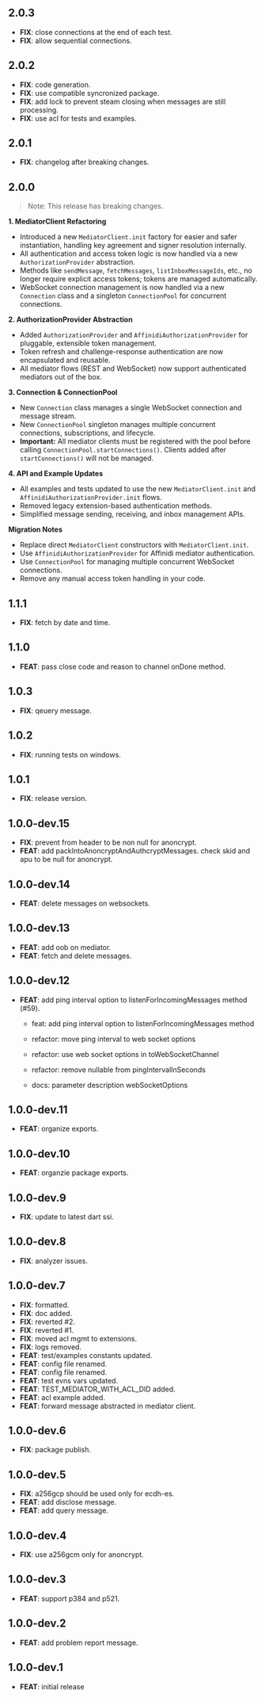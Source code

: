 ## 2.0.3

 - **FIX**: close connections at the end of each test.
 - **FIX**: allow sequential connections.

## 2.0.2

 - **FIX**: code generation.
 - **FIX**: use compatible syncronized package.
 - **FIX**: add lock to prevent steam closing when messages are still processing.
 - **FIX**: use acl for tests and examples.

## 2.0.1

 - **FIX**: changelog after breaking changes.

## 2.0.0

> Note: This release has breaking changes.

**1. MediatorClient Refactoring**
- Introduced a new `MediatorClient.init` factory for easier and safer instantiation, handling key agreement and signer resolution internally.
- All authentication and access token logic is now handled via a new `AuthorizationProvider` abstraction.
- Methods like `sendMessage`, `fetchMessages`, `listInboxMessageIds`, etc., no longer require explicit access tokens; tokens are managed automatically.
- WebSocket connection management is now handled via a new `Connection` class and a singleton `ConnectionPool` for concurrent connections.

**2. AuthorizationProvider Abstraction**
- Added `AuthorizationProvider` and `AffinidiAuthorizationProvider` for pluggable, extensible token management.
- Token refresh and challenge-response authentication are now encapsulated and reusable.
- All mediator flows (REST and WebSocket) now support authenticated mediators out of the box.

**3. Connection & ConnectionPool**
- New `Connection` class manages a single WebSocket connection and message stream.
- New `ConnectionPool` singleton manages multiple concurrent connections, subscriptions, and lifecycle.
- **Important:** All mediator clients must be registered with the pool before calling `ConnectionPool.startConnections()`. Clients added after `startConnections()` will not be managed.

**4. API and Example Updates**
- All examples and tests updated to use the new `MediatorClient.init` and `AffinidiAuthorizationProvider.init` flows.
- Removed legacy extension-based authentication methods.
- Simplified message sending, receiving, and inbox management APIs.

**Migration Notes**

- Replace direct `MediatorClient` constructors with `MediatorClient.init`.
- Use `AffinidiAuthorizationProvider` for Affinidi mediator authentication.
- Use `ConnectionPool` for managing multiple concurrent WebSocket connections.
- Remove any manual access token handling in your code.

## 1.1.1

 - **FIX**: fetch by date and time.

## 1.1.0

 - **FEAT**: pass close code and reason to channel onDone method.

## 1.0.3

 - **FIX**: qeuery message.

## 1.0.2

 - **FIX**: running tests on windows.

## 1.0.1

 - **FIX**: release version.

## 1.0.0-dev.15

 - **FIX**: prevent from header  to be non null for anoncrypt.
 - **FEAT**: add packIntoAnoncryptAndAuthcryptMessages. check skid and apu to be null for anoncrypt.

## 1.0.0-dev.14

 - **FEAT**: delete messages on websockets.

## 1.0.0-dev.13

 - **FEAT**: add oob on mediator.
 - **FEAT**: fetch and delete messages.

## 1.0.0-dev.12

 - **FEAT**: add ping interval option to listenForIncomingMessages method (#59).

    * feat: add ping interval option to listenForIncomingMessages method
    
    * refactor: move ping interval to web socket options
    
    * refactor: use web socket options in toWebSocketChannel
    
    * refactor: remove nullable from pingIntervalInSeconds
    
    * docs: parameter description webSocketOptions


## 1.0.0-dev.11

 - **FEAT**: organize exports.

## 1.0.0-dev.10

 - **FEAT**: organzie package exports.

## 1.0.0-dev.9

 - **FIX**: update to latest dart ssi.

## 1.0.0-dev.8

 - **FIX**: analyzer issues.

## 1.0.0-dev.7

 - **FIX**: formatted.
 - **FIX**: doc added.
 - **FIX**: reverted #2.
 - **FIX**: reverted #1.
 - **FIX**: moved acl mgmt to extensions.
 - **FIX**: logs removed.
 - **FEAT**: test/examples constants updated.
 - **FEAT**: config file renamed.
 - **FEAT**: config file renamed.
 - **FEAT**: test evns vars updated.
 - **FEAT**: TEST_MEDIATOR_WITH_ACL_DID added.
 - **FEAT**: acl example added.
 - **FEAT**: forward message abstracted in mediator client.

## 1.0.0-dev.6

 - **FIX**: package publish.

## 1.0.0-dev.5

 - **FIX**: a256gcp should be used only for ecdh-es.
 - **FEAT**: add disclose message.
 - **FEAT**: add query message.

## 1.0.0-dev.4

 - **FIX**: use a256gcm only for anoncrypt.

## 1.0.0-dev.3

 - **FEAT**: support p384 and p521.

## 1.0.0-dev.2

 - **FEAT**: add problem report message.

## 1.0.0-dev.1

 - **FEAT**: initial release